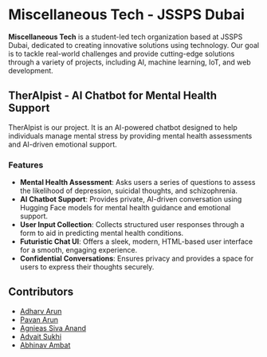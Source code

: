 # Miscellaneous Tech - JSSPS Dubai

**Miscellaneous Tech** is a student-led tech organization based at JSSPS Dubai, dedicated to creating innovative solutions using technology. Our goal is to tackle real-world challenges and provide cutting-edge solutions through a variety of projects, including AI, machine learning, IoT, and web development.

## TherAIpist - AI Chatbot for Mental Health Support

TherAIpist is our project. It is an AI-powered chatbot designed to help individuals manage mental stress by providing mental health assessments and AI-driven emotional support.

### Features
- **Mental Health Assessment**: Asks users a series of questions to assess the likelihood of depression, suicidal thoughts, and schizophrenia.
- **AI Chatbot Support**: Provides private, AI-driven conversation using Hugging Face models for mental health guidance and emotional support.
- **User Input Collection**: Collects structured user responses through a form to aid in predicting mental health conditions.
- **Futuristic Chat UI**: Offers a sleek, modern, HTML-based user interface for a smooth, engaging experience.
- **Confidential Conversations**: Ensures privacy and provides a space for users to express their thoughts securely.

## Contributors

- [Adharv Arun](https://github.com/adharvarun)
- [Pavan Arun](https://github.com/LenovoIdeapadS145)
- [Agnieas Siva Anand](https://github.com/Alphanumericalandsingle)
- [Advait Sukhi](https://github.com/advaitsukhi13)
- [Abhinav Ambat](https://github.com/ambat18)
